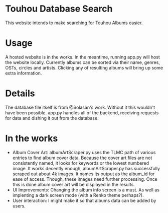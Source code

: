 # Touhou Database Search
This website intends to make searching for Touhou Albums easier.

# Usage
A hosted website is in the works. In the meantime, running app.py will host the website locally. Currently albums can be sorted via their name, genres, OSTs, circles and artists. Clicking any of resulting albums will bring up some extra information.

# Details
The database file itself is from @Solasan's work. Without it this wouldn't have been possible. app.py handles all of the backend, receiving requests for data and dishing it out from the database. 

# In the works
- Album Cover Art: albumArtScraper.py uses the TLMC path of various entries to find album cover data. Because the cover art files are not consistently named, it looks for keywords or the lowest numbered image. It works decently enough, albumArtScraper.py has successfully scraped out about 4k images. It names its output as the album_id for ease of access. Though, these images need further processing. Once this is done album cover art will be displayed in the results.
- UI Improvements: Changing the album info screen is a must. As well as implenting a dark screen mode (with a Renko theme perhaps?).
- User interaction: I might make it so that albums data can be added by users.
